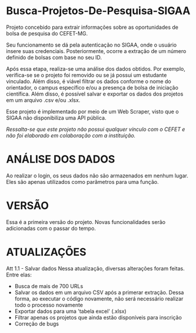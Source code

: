 # Busca-Projetos-De-Pesquisa-SIGAA

Projeto concebido para extrair informações sobre as oportunidades de bolsa de pesquisa do CEFET-MG.

Seu funcionamento se dá pela autenticação no SIGAA, onde o usuário insere suas credenciais. Posteriormente, ocorre a extração de um número definido de bolsas com base no seu ID.

Após essa etapa, realiza-se uma análise dos dados obtidos. Por exemplo, verifica-se se o projeto foi removido ou se já possui um estudante vinculado. Além disso, é viável filtrar os dados conforme o nome do orientador, o campus específico e/ou a presença de bolsa de iniciação científica. Além disso, é possível salvar e exportar os dados dos projetos em um arquivo .csv e/ou .xlsx.

Esse projeto é implementado por meio de um Web Scraper, visto que o SIGAA não disponibiliza uma API pública.

*Ressalta-se que este projeto não possui qualquer vínculo com o CEFET e não foi elaborado em colaboração com a instituição.*

# ANÁLISE DOS DADOS

Ao realizar o login, os seus dados não são armazenados em nenhum lugar. Eles são apenas utilizados como parâmetros para uma função.

# VERSÃO

Essa é a primeira versão do projeto. Novas funcionalidades serão adicionadas com o passar do tempo.

# ATUALIZAÇÕES

Att 1.1 - Salvar dados
Nessa atualização, diversas alterações foram feitas. Entre elas:

- Busca de mais de 700 URLs
- Salvar os dados em um arquivo CSV após a primerar extração. Dessa forma, ao executar o código novamente, não será necessário realizar todo o processo novamente
- Exportar dados para uma 'tabela excel' (.xlsx)
- Filtrar apenas os projetos que ainda estão disponíveis para inscrição
- Correção de bugs
 
